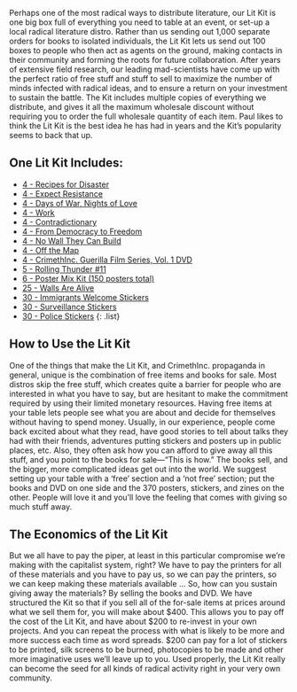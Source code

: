 Perhaps one of the most radical ways to distribute literature, our Lit Kit is one big box full
of everything you need to table at an event, or set-up a local radical literature distro.
Rather than us sending out 1,000 separate orders for books to isolated individuals, the Lit
Kit lets us send out 100 boxes to people who then act as agents on the ground, making contacts
in their community and forming the roots for future collaboration. After years of extensive
field research, our leading mad-scientists have come up with the perfect ratio of free stuff
and stuff to sell to maximize the number of minds infected with radical ideas, and to ensure a
return on your investment to sustain the battle. The Kit includes multiple copies of
everything we distribute, and gives it all the maximum wholesale discount without requiring
you to order the full wholesale quantity of each item. Paul likes to think the Lit Kit is the
best idea he has had in years and the Kit’s popularity seems to back that up.

## One Lit Kit Includes:

- [4 - Recipes for Disaster](/books/recipes-for-disaster)
- [4 - Expect Resistance](/books/expect-resistance)
- [4 - Days of War, Nights of Love](/books/days-of-war-nights-of-love)
- [4 - Work](/books/work)
- [4 - Contradictionary](/books/contradictionary)
- [4 - From Democracy to Freedom](/books/from-democracy-to-freedom)
- [4 - No Wall They Can Build](/books/no-wall-they-can-build)
- [4 - Off the Map](/books/off-the-map)
- [4 - CrimethInc. Guerilla Film Series, Vol. 1 DVD](https://store.crimethinc.com/x/video.html)
- [5 - Rolling Thunder #11](/journals/rolling-thunder/11)
- [6 - Poster Mix Kit (150 posters total)](https://store.crimethinc.com/x/bulk.html)
- [25 - Walls Are Alive](https://store.crimethinc.com/x/bulk.html)
- [30 - Immigrants Welcome Stickers](https://store.crimethinc.com/x/stickers.html)
- [30 - Surveillance Stickers](https://store.crimethinc.com/x/stickers.html)
- [30 - Police Stickers](https://store.crimethinc.com/x/stickers.html)
{: .list}

## How to Use the Lit Kit

One of the things that make the Lit Kit, and CrimethInc. propaganda in general, unique
is the combination of free items and books for sale. Most distros skip the free stuff,
which creates quite a barrier for people who are interested in what you have to say,
but are hesitant to make the commitment required by using their limited monetary
resources. Having free items at your table lets people see what you are about and
decide for themselves without having to spend money. Usually, in our experience,
people come back excited about what they read, have good stories to tell about talks
they had with their friends, adventures putting stickers and posters up in public
places, etc. Also, they often ask how you can afford to give away all this stuff, and
you point to the books for sale—“This is how.” The books sell, and the bigger, more
complicated ideas get out into the world. We suggest setting up your table with a
‘free’ section and a ‘not free’ section; put the books and DVD on one side and the 370
posters, stickers, and zines on the other. People will love it and you’ll love the
feeling that comes with giving so much stuff away.

## The Economics of the Lit Kit

But we all have to pay the piper, at least in this particular compromise we’re making
with the capitalist system, right? We have to pay the printers for all of these
materials and you have to pay us, so we can pay the printers, so we can keep making
these materials available … So, how can you sustain giving away the materials? By
selling the books and DVD. We have structured the Kit so that if you sell all of the
for-sale items at prices around what we sell them for, you will make about $400. This
allows you to pay off the cost of the Lit Kit, and have about $200 to re-invest in
your own projects. And you can repeat the process with what is likely to be more and
more success each time as word spreads. $200 can pay for a lot of stickers to be
printed, silk screens to be burned, photocopies to be made and other more imaginative
uses we’ll leave up to you. Used properly, the Lit Kit really can become the seed for
all kinds of radical activity right in your very own community.
